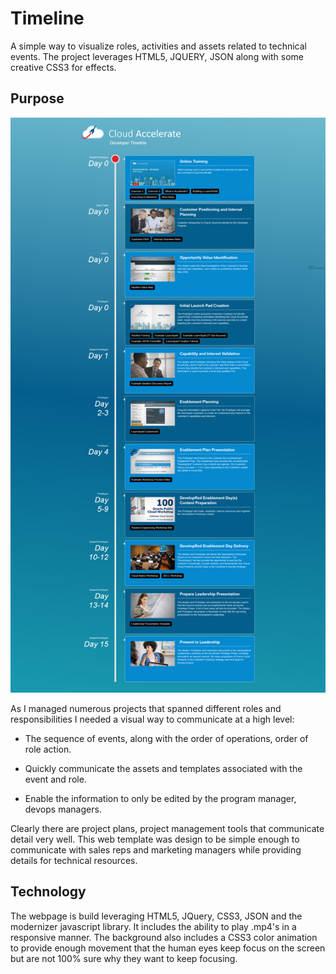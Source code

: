 # Timeline
A simple way to visualize roles, activities and assets related to technical events. The project leverages HTML5, JQUERY, JSON along with some creative CSS3 for effects.

## Purpose

![](imgs/README-79714c8e.png)

As I managed numerous projects that spanned different roles and responsibilities I needed a visual way to communicate at a high level:

- The sequence of events, along with the order of operations, order of role action.

- Quickly communicate the  assets and templates associated with the event and role.

- Enable the information to only be edited by the program manager, devops managers.

Clearly there are project plans, project management tools that communicate detail very well. This web template was design to be simple enough to communicate with sales reps and marketing managers while providing details for technical resources.

## Technology

The webpage is build leveraging HTML5, JQuery, CSS3, JSON and the modernizer javascript library. It includes the ability to play .mp4's in a responsive manner. The background also includes a CSS3 color animation to provide enough movement that the human eyes keep focus on the screen but are not 100% sure why they want to keep focusing. 
